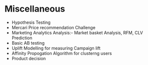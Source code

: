 # Miscellaneous



 - Hypothesis Testing
 - Mercari Price recommendation Challenge
 - Marketing Analytics Analysis:- Market basket Analysis, RFM, CLV Prediction
 - Basic AB testing
 - Uplift Modelling for measuring Campaign lift
 - Affinity Propogation Algorithm for clusterng users
 - Product decision 
